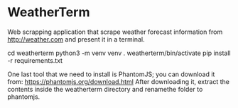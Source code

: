 # WeatherTerm
Web scrapping application that scrape weather forecast information from http://weather.com and present it in a terminal.

cd weatherterm
python3 -m venv venv
. weatherterm/bin/activate
pip install -r requirements.txt

One last tool that we need to install is PhantomJS; you can download it from: https://phantomjs.org/download.html
After downloading it, extract the contents inside the weatherterm directory and renamethe folder to phantomjs.